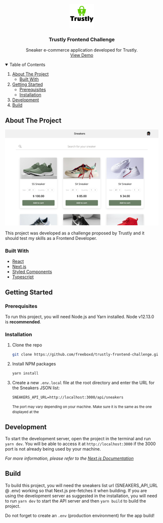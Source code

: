 
<!-- PROJECT LOGO -->
<br />
<p align="center">
<img src="images/trustly-logo.png" alt="Logo" width="80" height="80">

  <h3 align="center">Trustly Frontend Challenge</h3>

  <p align="center">
    Sneaker e-commerce application developed for Trustly.</a>
    <br />
    <a href="https://trustly-frontend-challenge-6o25fa3ba-freeboxd.vercel.app/">View Demo</a>
  </p>
</p>



<!-- TABLE OF CONTENTS -->
<details open="open">
  <summary>Table of Contents</summary>
  <ol>
    <li>
      <a href="#about-the-project">About The Project</a>
      <ul>
        <li><a href="#built-with">Built With</a></li>
      </ul>
    </li>
    <li>
      <a href="#getting-started">Getting Started</a>
      <ul>
        <li><a href="#prerequisites">Prerequisites</a></li>
        <li><a href="#installation">Installation</a></li>
      </ul>
    </li>
    <li><a href="#development">Development</a></li>
    <li><a href="#build">Build</a></li>
  </ol>
</details>



<!-- ABOUT THE PROJECT -->
## About The Project

![Trustly App Name Screen Shot][product-screenshot]

This project was developed as a challenge proposed by Trustly and it should test my skills as a Frontend Developer.

### Built With

* [React](https://reactjs.org/)
* [Next.js](https://nextjs.org/)
* [Styled Components](https://styled-components.com/)
* [Typescript](https://www.typescriptlang.org/)



<!-- GETTING STARTED -->
## Getting Started

### Prerequisites

To run this project, you will need Node.js and Yarn installed. Node v12.13.0 is <strong>recommended</strong>.

### Installation

1. Clone the repo
   ```sh
   git clone https://github.com/freeboxd/trustly-frontend-challenge.git
   ```
3. Install NPM packages
   ```sh
   yarn install
   ```
4. Create a new `.env.local` file at the root directory and enter the URL for the Sneakers JSON list:
   ```
   SNEAKERS_API_URL=http://localhost:3000/api/sneakers
   ```
   <small>The port may vary depending on your machine. Make sure it is the same as the one displayed at the </small>



<!-- DEVELOPMENT -->
## Development

To start the development server, open the project in the terminal and run `yarn dev`. You will be able to access it at `http://localhost:3000` if the 3000 port is not already being used by your machine.

_For more information, please refer to the [Next.js Documentation](https://nextjs.org/docs/)_



<!-- BUILD -->
## Build

To build this project, you will need the sneakers list url (SNEAKERS_API_URL @ .env) working so that Next.js pre-fetches it when building. If you are using the development server as suggested in the installation, you will need to run `yarn dev` to start the API server and then `yarn build` to build the project.

Do not forget to create an `.env` (production environment) for the app build!

[product-screenshot]: images/project-screenshot.png